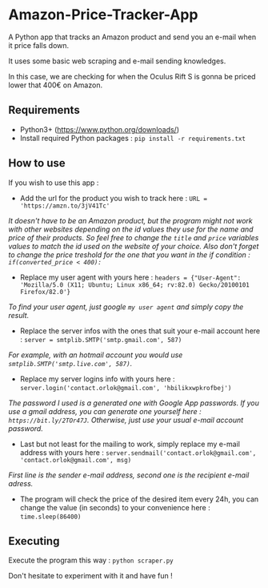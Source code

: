 # Amazon-Price-Tracker-App

A Python app that tracks an Amazon product and send you an e-mail when it price falls down.

It uses some basic web scraping and e-mail sending knowledges.

In this case, we are checking for when the Oculus Rift S is gonna be priced lower that 400€ on Amazon.

## Requirements

- Python3+ (https://www.python.org/downloads/)
- Install required Python packages : `pip install -r requirements.txt`

## How to use

If you wish to use this app :
- Add the url for the product you wish to track here : `URL = 'https://amzn.to/3jV41Tc'`

_It doesn't have to be an Amazon product, but the program might not work with other websites depending on the id values they use for the name and price of their products. So feel free to change the `title` and `price` variables values to match the id used on the website of your choice. Also don't forget to change the price treshold for the one that you want in the if condition : `if(converted_price < 400):`_


- Replace my user agent with yours here : `headers = {"User-Agent": 'Mozilla/5.0 (X11; Ubuntu; Linux x86_64; rv:82.0) Gecko/20100101 Firefox/82.0'}`

_To find your user agent, just google `my user agent` and simply copy the result._


- Replace the server infos with the ones that suit your e-mail account here : `server = smtplib.SMTP('smtp.gmail.com', 587)`

_For example, with an hotmail account you would use `smtplib.SMTP('smtp.live.com', 587)`._


- Replace my server logins info with yours here : `server.login('contact.orlok@gmail.com', 'hbilikxwpkrofbej')`

_The password I used is a generated one with Google App passwords. If you use a gmail address, you can generate one yourself here : `https://bit.ly/2TOr47J`. Otherwise, just use your usual e-mail account password._


- Last but not least for the mailing to work, simply replace my e-mail address with yours here : `server.sendmail('contact.orlok@gmail.com', 'contact.orlok@gmail.com', msg)`

_First line is the sender e-mail address, second one is the recipient e-mail adress._


- The program will check the price of the desired item every 24h, you can change the value (in seconds) to your convenience here : `time.sleep(86400)`

## Executing

Execute the program this way : `python scraper.py`

Don't hesitate to experiment with it and have fun !
